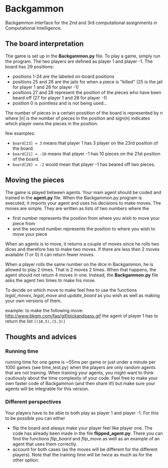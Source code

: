 # Backgammon
Backgammon interface for the 2nd and 3rd computational assignments in Computational Intelligence.

## The board interpretation
The game is set up in the **Backgammon.py** file. To play a game, simply run the program.
The two players are defined as player 1 and player -1.
The board has 29 positions:
- positions 1-24 are the labeled on-board positions
- positions 25 and 26 are the jails for when a piece is "killed" (25 is the jail for player 1 and 26 for player -1)
- positions 27 and 28 represent the position of the pieces who have been beard off (27 for player 1 and 28 for player -1)
- position 0 is pointless and is not being used...

The number of pieces in a certain possition of the board is represented by n where |n| is the number of pieces in the 
position and sign(n) indicates which player owns the pieces in the position. 

few examples:
- `board[23] = 3` means that player 1 has 3 player on the 23rd position of the board.
- `board[21] = -10` means that player -1 has 10 pieces on the 21st position of the board.
- `board[28] = -2` would mean that player -1 has beared off two pieces.

## Moving the pieces
The game is played between agents. Your main agent should be coded and trained in the **agent.py** file.
When the Backgammon.py program is executed, it imports your agent and uses his decisions to make moves.
The moves are simple. They are written as lists of two numbers where the 
- first number represents the position from where you wish to move your piece from 
- and the second number represents the position to where you wish to move your piece

When an agents is to move, it returns a couple of moves since he rolls two dices and therefore has to make two moves.
If there are less then 2 moves available (1 or 0) it can return fewer moves.

When a player rolls the same number on the dice in Backgammon, he is allowed to play 2 times. That is 2 moves 2 times.
When that happens, the agent should not return 4 moves in one. Instead, the **Backgammon.py** file asks the agent two times to make his move. 

To decide on which move to make feel free to use the functions *legal_moves*, *legal_move* and *update_board* as you wish as well as making your own versions of them.

example:
to make the following move: http://www.bkgm.com/faq/gif/pickandpass.gif
the agent of player 1 has to return the list ```[(10,5),(5,3)] ```

## Thoughts and advices
### Running time
running time for one game is ~55ms per game or just under a minute per 1000 games (see time_test.py) when the players are only random agents that are not training. When training your agents, you might want to think cautiously about the time complexity of your code. Feel free to make your own faster code of Backgammon (and then share it!) but make sure your agents will be integrable for this version.
### Different perspectives
Your players have to be able to both play as player 1 and player -1. For this to be possible you can either 
  - flip the board and always make your player feel like player one. The code has already been made in the file **flipped_agent.py**.  There you can find the functions *flip_board* and *flip_move* as well as an example of an agent that uses them correctly.
  - account for both cases (as the moves will be different for the different players). Note that the training time will be twice as much as for the other option.
